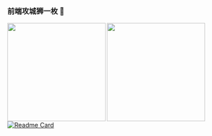### 前端攻城狮一枚 👋


<!-- [![Top Langs](https://github-readme-stats.vercel.app/api/top-langs/?username=AlwaysLoveme)](https://github.com/AlwaysLoveme/github-readme-stats) -->

<a href="https://github.com/AlwaysLoveme/github-readme-stats">
<img align="left" height="223" src="https://github-readme-stats.vercel.app/api/top-langs/?username=AlwaysLoveme" />
</a>
<a href="https://github.com/anuraghazra/github-readme-stats">
<img align="left" height="223" src="https://github-readme-stats.vercel.app/api?username=AlwaysLoveme&show_icons=true&theme=tokyonight"/>
</a>


[![Readme Card](https://github-readme-stats.vercel.app/api/pin/?username=AlwaysLoveme&repo=github-readme-stats&show_owner=true)](https://github.com/anuraghazra/github-readme-stats)
<!-- ![AlwaysLoveme's GitHub stats](https://github-readme-stats.vercel.app/api?username=AlwaysLoveme&show_icons=true&theme=tokyonight) -->

<!--
**AlwaysLoveme/AlwaysLoveme** is a ✨ _special_ ✨ repository because its `README.md` (this file) appears on your GitHub profile.

Here are some ideas to get you started:

- 🔭 I’m currently working on ...
- 🌱 I’m currently learning ...
- 👯 I’m looking to collaborate on ...
- 🤔 I’m looking for help with ...
- 💬 Ask me about ...
- 📫 How to reach me: ...
- 😄 Pronouns: ...
- ⚡ Fun fact: ...
-->
